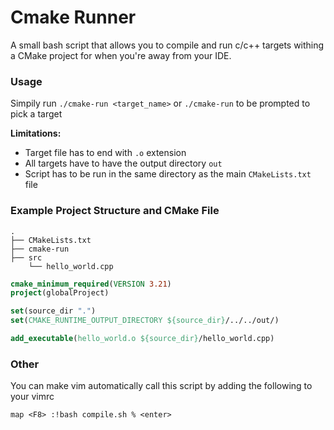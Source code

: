 # Cmake Runner
A small bash script that allows you to compile and run c/c++ targets withing a CMake project for when you're away from your IDE.

### Usage
Simpily run `./cmake-run <target_name>` or `./cmake-run` to be prompted to pick a target

**Limitations:**
* Target file has to end with `.o` extension
* All targets have to have the output directory `out`
* Script has to be run in the same directory as the main `CMakeLists.txt` file

### Example Project Structure and CMake File
``` 
.
├── CMakeLists.txt
├── cmake-run
├── src
    └── hello_world.cpp
```
``` cmake
cmake_minimum_required(VERSION 3.21)
project(globalProject)

set(source_dir ".")
set(CMAKE_RUNTIME_OUTPUT_DIRECTORY ${source_dir}/../../out/)

add_executable(hello_world.o ${source_dir}/hello_world.cpp)

```

### Other
You can make vim automatically call this script by adding the following to your vimrc 
``` vim
map <F8> :!bash compile.sh % <enter>
```

